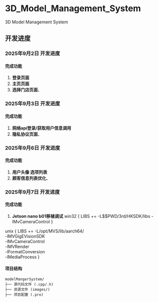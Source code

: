 # 3D_Model_Management_System
3D Model Management System

## 开发进度

### 2025年9月2日 开发进度

#### 完成功能
1. **登录页面**
2. **主页页面**
3. **选择门店页面**、

### 2025年9月3日 开发进度

#### 完成功能
1. **网络api登录/获取用户信息调用**
2. **隐私协议页面**、

### 2025年9月6日 开发进度

#### 完成功能
1. **用户头像 选项列表**
2. **顾客信息列表优化**、

### 2025年9月7日 开发进度

#### 完成功能
1. **Jetson nano b01移植调试**
   win32 {
    LIBS += -L$$PWD/3rd/HKSDK/libs -lMvCameraControl
}

unix {
    LIBS += -L/opt/MVS/lib/aarch64/ \
            -lMVGigEVisionSDK \
            -lMvCameraControl \
            -lMVRender \
            -lFormatConversion \
            -lMediaProcess
}


#### 项目结构
```
modelMangerSystem/
├── 源代码文件 (.cpp/.h)
├── 资源文件 (images/)
├── 项目配置 (.pro)
